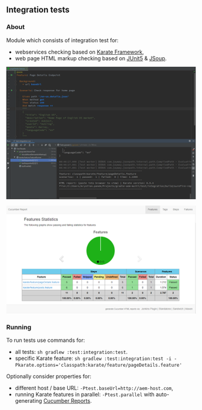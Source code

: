## Integration tests

### About

Module which consists of integration test for:
 
* webservices checking based on [Karate Framework](https://github.com/intuit/karate),
* web page HTML markup checking based on [JUnit5](https://junit.org/junit5) & [JSoup](https://jsoup.org).

![Karate IntelliJ Run](docs/karate-feature-intellij.png)

![Karate / Cucumber Report](docs/cucumber-report.png)

### Running

To run tests use commands for:

* all tests: `sh gradlew :test:integration:test`. 
* specific Karate feature: `sh gradlew :test:integration:test -i -Pkarate.options='classpath:karate/feature/pageDetails.feature'`

Optionally consider properties for:

* different host / base URL: `-Ptest.baseUrl=http://aem-host.com`,
* running Karate features in parallel: `-Ptest.parallel` with auto-generating [Cucumber Reports](https://github.com/damianszczepanik/cucumber-reporting).
